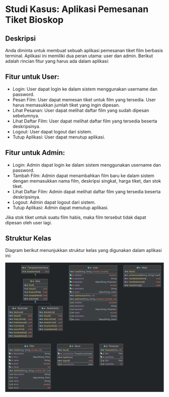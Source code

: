 # Studi Kasus: Aplikasi Pemesanan Tiket Bioskop
## Deskripsi

Anda diminta untuk membuat sebuah aplikasi pemesanan tiket film berbasis terminal. Aplikasi ini memiliki dua peran utama: user dan admin. Berikut adalah rincian fitur yang harus ada dalam aplikasi:

## Fitur untuk User:
- Login: User dapat login ke dalam sistem menggunakan username dan password.
- Pesan Film: User dapat memesan tiket untuk film yang tersedia. User harus memasukkan jumlah tiket yang ingin dipesan.
- Lihat Pesanan: User dapat melihat daftar film yang sudah dipesan sebelumnya.
- Lihat Daftar Film: User dapat melihat daftar film yang tersedia beserta deskripsinya.
- Logout: User dapat logout dari sistem.
- Tutup Aplikasi: User dapat menutup aplikasi.
## Fitur untuk Admin:
- Login: Admin dapat login ke dalam sistem menggunakan username dan password.
- Tambah Film: Admin dapat menambahkan film baru ke dalam sistem dengan memasukkan nama film, deskripsi singkat, harga tiket, dan stok tiket.
- Lihat Daftar Film: Admin dapat melihat daftar film yang tersedia beserta deskripsinya.
- Logout: Admin dapat logout dari sistem.
- Tutup Aplikasi: Admin dapat menutup aplikasi.

Jika stok tiket untuk suatu film habis, maka film tersebut tidak dapat dipesan oleh user lagi.

## Struktur Kelas
Diagram berikut menunjukkan struktur kelas yang digunakan dalam aplikasi ini:

<img src="diagram.png" width="2528" alt="Class Diagram"/>